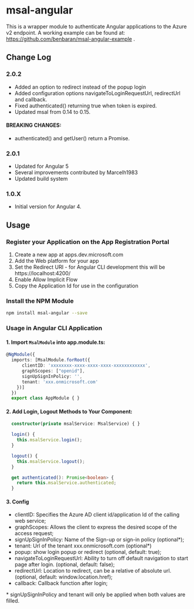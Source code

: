 

# msal-angular

This is a wrapper module to authenticate Angular applications to the Azure v2 endpoint. A working example can be found at: https://github.com/benbaran/msal-angular-example .


## Change Log

### 2.0.2
 - Added an option to redirect instead of the popup login
 - Added configuration options navigateToLoginRequestUrl, redirectUrl and callback.
 - Fixed authenticated() returning true when token is expired.
 - Updated msal from 0.14 to 0.15.

#### BREAKING CHANGES: 
 - authenticated() and getUser() return a Promise.

### 2.0.1
- Updated for Angular 5
- Several improvements contributed by Marcelh1983
- Updated build system

### 1.0.X 
- Initial version for Angular 4.

## Usage

### Register your Application on the App Registration Portal
1. Create a new app at apps.dev.microsoft.com
2. Add the Web platform for your app
3. Set the Redirect URI - for Angular CLI development this will be https://localhost:4200/
4. Enable Allow Implicit Flow
5. Copy the Application Id for use in the configuration


### Install the NPM Module
```sh
npm install msal-angular --save
```
### Usage in Angular CLI Application

#### 1. Import `MsalModule` into app.module.ts:

```ts
@NgModule({
  imports: [MsalModule.forRoot({
      clientID: 'xxxxxxxx-xxxx-xxxx-xxxx-xxxxxxxxxxxx',
      graphScopes: ["openid"],
      signUpSignInPolicy: '',
      tenant: 'xxx.onmicrosoft.com'
    })]
  })
  export class AppModule { }
```

#### 2. Add Login, Logout Methods to Your Component:

```ts
  constructor(private msalService: MsalService) { }

  login() {
    this.msalService.login();
  }

  logout() {
    this.msalService.logout();
  }

  get authenticated(): Promise<boolean> {
    return this.msalService.authenticated;
  }
```

#### 3. Config

 - clientID: Specifies the Azure AD client id/application Id of the calling web service;
 - graphScopes: Allows the client to express the desired scope of the access request;
 - signUpSignInPolicy: Name of the Sign-up or sign-in policy (optional*);
 - tenant: Url of the tenant xxx.onmicrosoft.com (optional*)
 - popup: show login popup or redirect (optional, default: true);
 - navigateToLoginRequestUrl: Ability to turn off default navigation to start page after login. (optional, default: false);
 - redirectUrl: Location to redirect, can be a relative of absolute url. (optional, default: window.location.href);
 - callback: Callback function after login;

\* signUpSignInPolicy and tenant will only be applied when both values are filled.